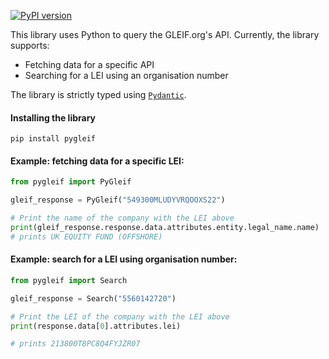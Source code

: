[![PyPI version](https://badge.fury.io/py/pygleif.svg)](https://badge.fury.io/py/pygleif)

This library uses Python to query the GLEIF.org's API. Currently, the library supports:
- Fetching data for a specific API
- Searching for a LEI using an organisation number

The library is strictly typed using [`Pydantic`](https://github.com/pydantic/pydantic).

#### Installing the library
`pip install pygleif`

#### Example: fetching data for a specific LEI:

```python
from pygleif import PyGleif

gleif_response = PyGleif("549300MLUDYVRQOOXS22")

# Print the name of the company with the LEI above
print(gleif_response.response.data.attributes.entity.legal_name.name)
# prints UK EQUITY FUND (OFFSHORE)
```

#### Example: search for a LEI using organisation number:

```python
from pygleif import Search

gleif_response = Search("5560142720")

# Print the LEI of the company with the LEI above
print(response.data[0].attributes.lei)

# prints 213800T8PC8Q4FYJZR07
```
